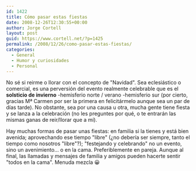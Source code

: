 ```yaml
---
id: 1422
title: Cómo pasar estas fiestas
date: 2008-12-26T12:30:55+00:00
author: Jorge Cortell
layout: post
guid: https://www.cortell.net/?p=1425
permalink: /2008/12/26/como-pasar-estas-fiestas/
categories:
  - General
  - Humor y curiosidades
  - Personal
---
```

No sé si reirme o llorar con el concepto de "Navidad". Sea eclesiástico o comercial, es una perversión del evento realmente celebrable que es el **solsticio de invierno** -hemisferio norte / verano -hemisferio sur (por cierto, gracias Mª Carmen por ser la primera en felicitármelo aunque sea un par de días tarde). No obstante, sea por una causa u otra, mucha gente tiene fiesta y se lanza a la celebración (no les preguntes por qué, o te entrarán las mismas ganas de reir/llorar que a mí).

Hay muchas formas de pasar unas fiestas: en familia si la tienes y está bien avenida; aprovechando ese tiempo "libre" (¿no debería ser siempre, tanto el tiempo como nosotros "libre"?); "festejando y celebrando" no un evento, sino un avenimiento... o en la cama. Preferiblemente en pareja. Aunque al final, las llamadas y mensajes de familia y amigos pueden hacerte sentir "todos en la cama". Menuda mezcla 😀